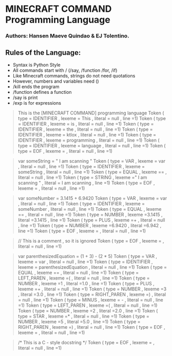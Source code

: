 # MINECRAFT COMMAND Programming Language
### Authors: Hansen Maeve Quindao & EJ Tolentino.

## Rules of the Language:
 - Syntax is Python Style
 - All commands start with / (/say, /function /for, /if)
 - Like Minecraft commands, strings do not need quotations
 - However, numbers and variables need ()
 - /kill ends the program
 - /function defines a function
 - /say is print
 - /exp is for expressions



> This is the [MINECRAFT COMMAND] programming language
Token ( type = IDENTIFIER , lexeme = This , literal = null , line =1)
Token ( type = IDENTIFIER , lexeme = is , literal = null , line =1)
Token ( type = IDENTIFIER , lexeme = the , literal = null , line =1)
Token ( type = IDENTIFIER , lexeme = ktlox , literal = null , line =1)
Token ( type = IDENTIFIER , lexeme = programming , literal = null , line =1)
Token ( type = IDENTIFIER , lexeme = language , literal = null , line =1)
Token ( type = EOF , lexeme = , literal = null , line =1)

> var someString = " I am scanning "
Token ( type = VAR , lexeme = var , literal = null , line =1)
Token ( type = IDENTIFIER , lexeme = someString , literal = null , line =1)
Token ( type = EQUAL , lexeme == , literal = null , line =1)
Token ( type = STRING , lexeme =" I am scanning " , literal = I am scanning , line =1)
Token ( type = EOF , lexeme = , literal = null , line =1)

> var someNumber = 3.1415 + 6.9420
Token ( type = VAR , lexeme = var , literal = null , line =1)
Token ( type = IDENTIFIER , lexeme = someNumber , literal = null , line =1)
Token ( type = EQUAL , lexeme == , literal = null , line =1)
Token ( type = NUMBER , lexeme =3.1415 , literal =3.1415 , line =1)
Token ( type = PLUS , lexeme =+ , literal = null , line =1)
Token ( type = NUMBER , lexeme =6.9420 , literal =6.942 , line =1)
Token ( type = EOF , lexeme = , literal = null , line =1)

> // This is a comment , so it is ignored
Token ( type = EOF , lexeme = , literal = null , line =1)

> var parenthesizedEquation = (1 + 3) - (2 * 5)
Token ( type = VAR , lexeme = var , literal = null , line =1)
Token ( type = IDENTIFIER , lexeme = parenthesizedEquation , literal = null , line =1)
Token ( type = EQUAL , lexeme == , literal = null , line =1)
Token ( type = LEFT_PAREN , lexeme =( , literal = null , line =1)
Token ( type = NUMBER , lexeme =1 , literal =1.0 , line =1)
Token ( type = PLUS , lexeme =+ , literal = null , line =1)
Token ( type = NUMBER , lexeme =3 , literal =3.0 , line =1)
Token ( type = RIGHT_PAREN , lexeme =) , literal = null , line =1)
Token ( type = MINUS , lexeme = - , literal = null , line =1)
Token ( type = LEFT_PAREN , lexeme =( , literal = null , line =1)
Token ( type = NUMBER , lexeme =2 , literal =2.0 , line =1)
Token ( type = STAR , lexeme =* , literal = null , line =1)
Token ( type = NUMBER , lexeme =5 , literal =5.0 , line =1)
Token ( type = RIGHT_PAREN , lexeme =) , literal = null , line =1)
Token ( type = EOF , lexeme = , literal = null , line =1)

> /* This is a C - style docstring */
Token ( type = EOF , lexeme = , literal = null , line =1)
>
